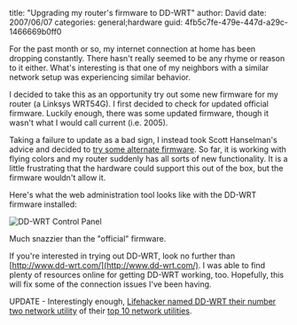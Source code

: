 
title: "Upgrading my router's firmware to DD-WRT"
author: David
date: 2007/06/07
categories: general;hardware
guid: 4fb5c7fe-479e-447d-a29c-1466669b0ff0

For the past month or so, my internet connection at home has been dropping constantly. There hasn't really seemed to be any rhyme or reason to it either. What's interesting is that one of my neighbors with a similar network setup was experiencing similar behavior. 

I decided to take this as an opportunity try out some new firmware for my router (a Linksys WRT54G). I first decided to check for updated official firmware. Luckily enough, there was some updated firmware, though it wasn't what I would call current (i.e. 2005).

Taking a failure to update as a bad sign, I instead took Scott Hanselman's advice and decided to [try some alternate firmware](http://www.hanselman.com/blog/MoreOnAlternateLinksysFirmware.aspx). So far, it is working with flying colors and my router suddenly has all sorts of new functionality. It is a little frustrating that the hardware could support this out of the box, but the firmware wouldn't allow it. 

Here's what the web administration tool looks like with the DD-WRT firmware installed: 

![DD-WRT Control Panel](http://www.mohundro.com/blog/content/binary/WindowsLiveWriter/UpgradingmyroutersfirmwaretoDDWRT_1327A/DD-WRT%20-%20Setup%20-%20Mozilla%20Firefox.png)

Much snazzier than the "official" firmware. 

If you're interested in trying out DD-WRT, look no further than [http://www.dd-wrt.com/](http://www.dd-wrt.com/). I was able to find plenty of resources online for getting DD-WRT working, too. Hopefully, this will fix some of the connection issues I've been having. 

UPDATE - Interestingly enough, [Lifehacker named DD-WRT their number two network utility](http://lifehacker.com/photogallery/Lifehacker-Top-10%7C-Network-utilities/1993226) of their [top 10 network utilities](http://lifehacker.com/photogallery/lifehacker-top-10%7C-network-utilities/).


